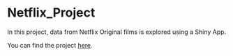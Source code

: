 # Netflix_Project

In this project, data from Netflix Original films is explored using a Shiny App. 

You can find the project [here](https://swerner1896.shinyapps.io/Netflix_Analysis).
